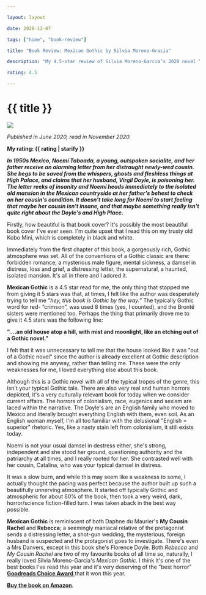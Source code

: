 ```yaml
---

layout: layout

date: 2020-12-07

tags: ["home", "book-review"]

title: "Book Review: Mexican Gothic by Silvia Moreno-Gracia"

description: "My 4.5-star review of Silvia Moreno-Garcia’s 2020 novel “Mexican Gothic.”"

rating: 4.5

---
```


# {{ title }}

![](/images/mexican-gothic-book-cover.jpg)

*Published in June 2020, read in November 2020.*

**My rating: {{ rating | starify }}**


***In 1950s Mexico, Noemí Taboada, a young, outspoken socialite, and her father receive an alarming letter from her distraught newly-wed cousin. She begs to be saved from the whispers, ghosts and fleshless things at High Palace, and claims that her husband, Virgil Doyle, is poisoning her. The letter reeks of insanity and Noemí heads immediately to the isolated old mansion in the Mexican countryside at her father's behest to check on her cousin's condition. It doesn't take long for Noemí to start feeling that maybe her cousin isn't insane, and that maybe something really isn't quite right about the Doyle's and High Place.***

Firstly, how beautiful is that book cover? It's possibly the most beautiful book cover I've ever seen. I'm quite upset that I read this on my trusty old Kobo Mini, which is completely in black and white.

Immediately from the first chapter of this book, a gorgeously rich, Gothic atmosphere was set. All of the conventions of a Gothic classic are there: forbidden romance, a mysterious male figure, mental sickness, a damsel in distress, loss and grief, a distressing letter, the supernatural, a haunted, isolated mansion. It's all in there and I adored it.

**Mexican Gothic** is a 4.5 star read for me, the only thing that stopped me from giving it 5 stars was that, at times, I felt like the author was desperately trying to tell me *”hey, this book is Gothic by the way.”* The typically Gothic word for red- “crimson”, was used 8 times (yes, I counted), and the Brontë sisters were mentioned too. Perhaps the thing that primarily drove me to give it 4.5 stars was the following line:

**”….an old house atop a hill, with mist and moonlight, like an etching out of a Gothic novel.”**

I felt that it was unnecessary to tell me that the house looked like it was "out of a Gothic novel" since the author is already excellent at Gothic description and showing me anyway, rather than telling me. These were the only weaknesses for me, I loved everything else about this book.

Although this is a Gothic novel with all of the typical tropes of the genre, this isn't your typical Gothic tale. There are also very real and human horrors depicted, it's a very culturally relevant book for today when we consider current affairs. The horrors of colonialism, race, eugenics and sexism are laced within the narrative. The Doyle's are an English family who moved to Mexico and literally brought everything English with them, even soil. As an English woman myself, I'm all too familiar with the delusional "English = superior" rhetoric. Yes, like a nasty stain left from colonialism, it still exists today.

Noemí is not your usual damsel in destress either, she's strong, independent and she stood her ground, questioning authority and the patriarchy at all times, and I really rooted for her. She contrasted well with her cousin, Catalina, who was your typical damsel in distress.

It was a slow burn, and while this may seem like a weakness to some, I actually thought the pacing was perfect because the author built up such a beautifully unnerving atmosphere. It started off typically Gothic and atmospheric for about 60% of the book, then took a very weird, dark, horror/science fiction-filled turn. I was taken aback in the best way possible.

**Mexican Gothic** is reminiscent of both Daphne du Maurier's **My Cousin Rachel** and **Rebecca**; a seemingly maniacal relative of the protagonist sends a distressing letter, a shot-gun wedding, the mysterious, foreign husband is suspected and the protagonist goes to investigate. There's even a Mrs Danvers, except in this book she's Florence Doyle. Both *Rebecca* and *My Cousin Rachel* are two of my favourite books of all time so, naturally, I really loved Silvia Moreno-Garcia's *Mexican Gothic*. I think it's one of the best books I've read this year and it's very deserving of the "best horror" [**Goodreads Choice Award** ](https://www.goodreads.com/choiceawards/best-horror-books-2020) that it won this year.

**[Buy the book on Amazon](https://www.amazon.com/Mexican-Gothic-Silvia-Moreno-Garcia/dp/0525620788).**